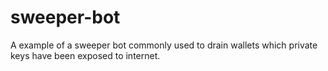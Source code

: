 # sweeper-bot
A example of a sweeper bot commonly used to drain wallets which private keys have been exposed to internet.
